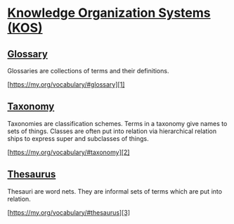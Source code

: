 # [Knowledge Organization Systems (KOS)](#knowledge-organization-systems-kos)

## [Glossary](#glossary)

<!--{
  "uri": "https://my.org/vocabulary/#glossary",
  "aliases": "Vocabulary"
}-->

Glossaries are collections of terms and their definitions.

[https://my.org/vocabulary/#glossary][1]

## [Taxonomy](#taxonomy)

<!--{
  "uri": "https://my.org/vocabulary/#taxonomy"
}-->

Taxonomies are classification schemes. Terms in a taxonomy give names to sets of things. Classes are often put into relation via hierarchical relation ships to express super and subclasses of things.

[https://my.org/vocabulary/#taxonomy][2]

## [Thesaurus](#thesaurus)

<!--{
  "uri": "https://my.org/vocabulary/#thesaurus"
}-->

Thesauri are word nets. They are informal sets of terms which are put into relation.

[https://my.org/vocabulary/#thesaurus][3]

[1]: https://my.org/vocabulary/#glossary

[2]: https://my.org/vocabulary/#taxonomy

[3]: https://my.org/vocabulary/#thesaurus
